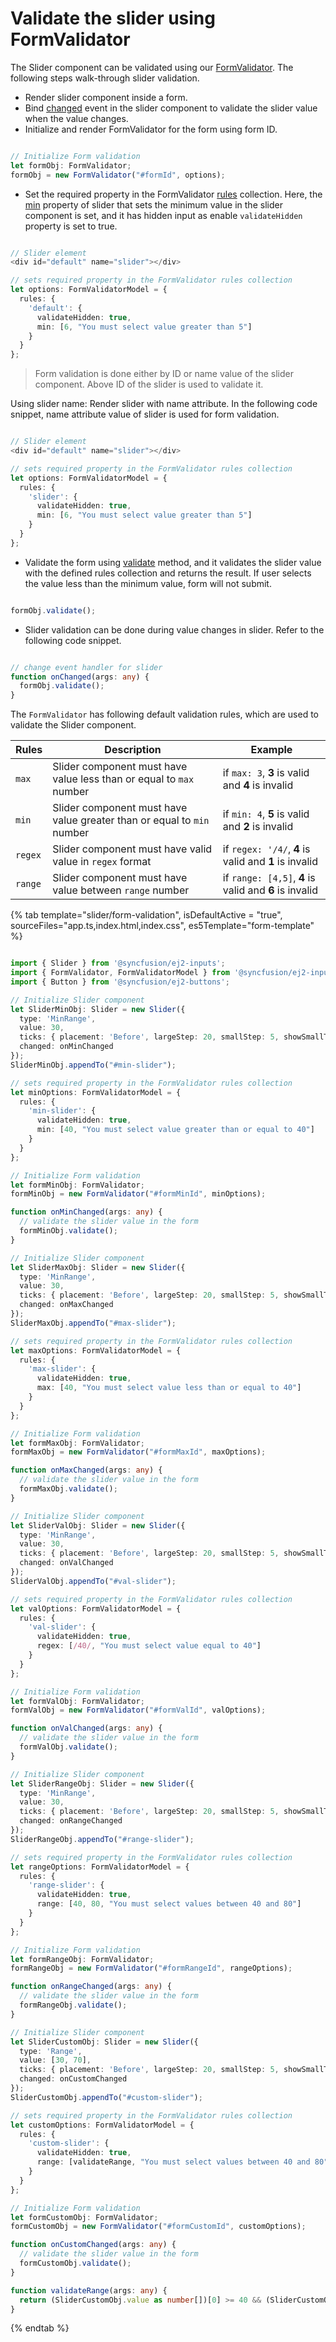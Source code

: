 # Validate the slider using FormValidator

The Slider component can be validated using our [FormValidator](../../form-validator/). The following steps walk-through slider validation.

* Render slider component inside a form.
* Bind [changed](../../api/slider#changed) event in the slider component to validate the slider value when the value changes.
* Initialize and render FormValidator for the form using form ID.

```typescript

// Initialize Form validation
let formObj: FormValidator;
formObj = new FormValidator("#formId", options);

```

* Set the required property in the FormValidator [rules](../../api/form-validator#rules) collection. Here, the [min](../../api/slider#min) property of slider that sets the minimum value in the slider component is set, and it has hidden input as enable `validateHidden` property is set to true.

```typescript

// Slider element
<div id="default" name="slider"></div>

// sets required property in the FormValidator rules collection
let options: FormValidatorModel = {
  rules: {
    'default': {
      validateHidden: true,
      min: [6, "You must select value greater than 5"]
    }
  }
};

```

> Form validation is done either by ID or name value of the slider component. Above ID of the slider is used to validate it.

Using slider name: Render slider with name attribute. In the following code snippet, name attribute value of slider is used for form validation.

```typescript

// Slider element
<div id="default" name="slider"></div>

// sets required property in the FormValidator rules collection
let options: FormValidatorModel = {
  rules: {
    'slider': {
      validateHidden: true,
      min: [6, "You must select value greater than 5"]
    }
  }
};

```

* Validate the form using [validate](../../api/form-validator#validate) method, and it validates the slider value with the defined rules collection and returns the result. If user selects the value less than the minimum value, form will not submit.

```typescript

formObj.validate();

```

* Slider validation can be done during value changes in slider. Refer to the following code snippet.

```typescript

// change event handler for slider
function onChanged(args: any) {
  formObj.validate();
}

```

The `FormValidator` has following default validation rules, which are used to validate the Slider component.

| Rules | Description | Example |
| ------------- | ------------- | ------------- |
| `max` | Slider component must have value less than or equal to `max` number | if `max: 3`, **3** is valid and **4** is invalid |
| `min` | Slider component must have value greater than or equal to `min` number | if `min: 4`, **5** is valid and **2** is invalid |
| `regex` | Slider component must have valid value in `regex` format | if `regex: '/4/`, **4** is valid and **1** is invalid |
| `range` | Slider component must have value between `range` number | if `range: [4,5]`, **4** is valid and **6** is invalid |

{% tab template="slider/form-validation", isDefaultActive = "true", sourceFiles="app.ts,index.html,index.css", es5Template="form-template" %}

```typescript

import { Slider } from '@syncfusion/ej2-inputs';
import { FormValidator, FormValidatorModel } from '@syncfusion/ej2-inputs';
import { Button } from '@syncfusion/ej2-buttons';

// Initialize Slider component
let SliderMinObj: Slider = new Slider({
  type: 'MinRange',
  value: 30,
  ticks: { placement: 'Before', largeStep: 20, smallStep: 5, showSmallTicks: true },
  changed: onMinChanged
});
SliderMinObj.appendTo("#min-slider");

// sets required property in the FormValidator rules collection
let minOptions: FormValidatorModel = {
  rules: {
    'min-slider': {
      validateHidden: true,
      min: [40, "You must select value greater than or equal to 40"]
    }
  }
};

// Initialize Form validation
let formMinObj: FormValidator;
formMinObj = new FormValidator("#formMinId", minOptions);

function onMinChanged(args: any) {
  // validate the slider value in the form
  formMinObj.validate();
}

// Initialize Slider component
let SliderMaxObj: Slider = new Slider({
  type: 'MinRange',
  value: 30,
  ticks: { placement: 'Before', largeStep: 20, smallStep: 5, showSmallTicks: true },
  changed: onMaxChanged
});
SliderMaxObj.appendTo("#max-slider");

// sets required property in the FormValidator rules collection
let maxOptions: FormValidatorModel = {
  rules: {
    'max-slider': {
      validateHidden: true,
      max: [40, "You must select value less than or equal to 40"]
    }
  }
};

// Initialize Form validation
let formMaxObj: FormValidator;
formMaxObj = new FormValidator("#formMaxId", maxOptions);

function onMaxChanged(args: any) {
  // validate the slider value in the form
  formMaxObj.validate();
}

// Initialize Slider component
let SliderValObj: Slider = new Slider({
  type: 'MinRange',
  value: 30,
  ticks: { placement: 'Before', largeStep: 20, smallStep: 5, showSmallTicks: true },
  changed: onValChanged
});
SliderValObj.appendTo("#val-slider");

// sets required property in the FormValidator rules collection
let valOptions: FormValidatorModel = {
  rules: {
    'val-slider': {
      validateHidden: true,
      regex: [/40/, "You must select value equal to 40"]
    }
  }
};

// Initialize Form validation
let formValObj: FormValidator;
formValObj = new FormValidator("#formValId", valOptions);

function onValChanged(args: any) {
  // validate the slider value in the form
  formValObj.validate();
}

// Initialize Slider component
let SliderRangeObj: Slider = new Slider({
  type: 'MinRange',
  value: 30,
  ticks: { placement: 'Before', largeStep: 20, smallStep: 5, showSmallTicks: true },
  changed: onRangeChanged
});
SliderRangeObj.appendTo("#range-slider");

// sets required property in the FormValidator rules collection
let rangeOptions: FormValidatorModel = {
  rules: {
    'range-slider': {
      validateHidden: true,
      range: [40, 80, "You must select values between 40 and 80"]
    }
  }
};

// Initialize Form validation
let formRangeObj: FormValidator;
formRangeObj = new FormValidator("#formRangeId", rangeOptions);

function onRangeChanged(args: any) {
  // validate the slider value in the form
  formRangeObj.validate();
}

// Initialize Slider component
let SliderCustomObj: Slider = new Slider({
  type: 'Range',
  value: [30, 70],
  ticks: { placement: 'Before', largeStep: 20, smallStep: 5, showSmallTicks: true },
  changed: onCustomChanged
});
SliderCustomObj.appendTo("#custom-slider");

// sets required property in the FormValidator rules collection
let customOptions: FormValidatorModel = {
  rules: {
    'custom-slider': {
      validateHidden: true,
      range: [validateRange, "You must select values between 40 and 80"]
    }
  }
};

// Initialize Form validation
let formCustomObj: FormValidator;
formCustomObj = new FormValidator("#formCustomId", customOptions);

function onCustomChanged(args: any) {
  // validate the slider value in the form
  formCustomObj.validate();
}

function validateRange(args: any) {
  return (SliderCustomObj.value as number[])[0] >= 40 && (SliderCustomObj.value as number[])[1] <= 80;
}

```

{% endtab %}
